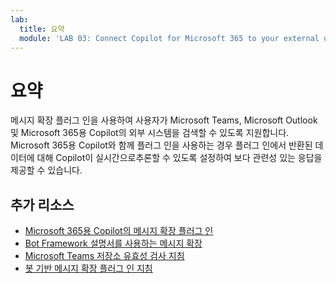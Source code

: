 ```yaml
---
lab:
  title: 요약
  module: 'LAB 03: Connect Copilot for Microsoft 365 to your external data in real-time with message extension plugins built with .NET and Visual Studio'
---
```


# 요약

메시지 확장 플러그 인을 사용하여 사용자가 Microsoft Teams, Microsoft Outlook 및 Microsoft 365용 Copilot의 외부 시스템을 검색할 수 있도록 지원합니다. Microsoft 365용 Copilot와 함께 플러그 인을 사용하는 경우 플러그 인에서 반환된 데이터에 대해 Copilot이 실시간으로추론할 수 있도록 설정하여 보다 관련성 있는 응답을 제공할 수 있습니다.

## 추가 리소스

- [Microsoft 365용 Copilot의 메시지 확장 플러그 인](/microsoft-365-copilot/extensibility/overview-message-extension-bot)
- [Bot Framework 설명서를 사용하는 메시지 확장](/microsoftteams/platform/messaging-extensions/build-bot-based-message-extension?tabs=search-commands)
- [Microsoft Teams 저장소 유효성 검사 지침](/microsoftteams/platform/concepts/deploy-and-publish/appsource/prepare/teams-store-validation-guidelines#teams-apps-extensible-as-plugin-for-microsoft-copilot-for-microsoft-365)
- [봇 기반 메시지 확장 플러그 인 지침](/microsoftteams/platform/messaging-extensions/high-quality-message-extension?tabs=tasks)
